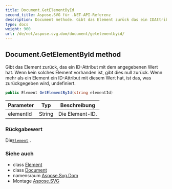 ```yaml
---
title: Document.GetElementById
second_title: Aspose.SVG für .NET-API-Referenz
description: Document methode. Gibt das Element zurück das ein IDAttribut mit dem angegebenen Wert hat. Wenn kein solches Element vorhanden ist gibt dies null zurück. Wenn mehr als ein Element ein IDAttribut mit diesem Wert hat ist das was zurückgegeben wird undefiniert.
type: docs
weight: 960
url: /de/net/aspose.svg.dom/document/getelementbyid/
---
```

## Document.GetElementById method

Gibt das Element zurück, das ein ID-Attribut mit dem angegebenen Wert hat. Wenn kein solches Element vorhanden ist, gibt dies null zurück. Wenn mehr als ein Element ein ID-Attribut mit diesem Wert hat, ist das, was zurückgegeben wird, undefiniert.

```csharp
public Element GetElementById(string elementId)
```

| Parameter | Typ | Beschreibung |
| --- | --- | --- |
| elementId | String | Die Element-ID. |

### Rückgabewert

Die[`Element`](../../element/) .

### Siehe auch

* class [Element](../../element/)
* class [Document](../)
* namensraum [Aspose.Svg.Dom](../../document/)
* Montage [Aspose.SVG](../../../)



